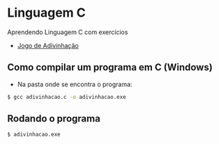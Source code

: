 # Linguagem C
Aprendendo Linguagem C com exercícios

- [Jogo de Adivinhação][1]
 
[1]: https://github.com/amandazk/curso-c/tree/master/adivinhacao


## Como compilar um programa em C (Windows)
- Na pasta onde se encontra o programa:
```bash
$ gcc adivinhacao.c -o adivinhacao.exe
```
## Rodando o programa
```bash
$ adivinhacao.exe
```